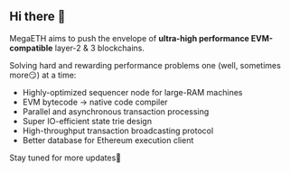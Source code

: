 ## Hi there 👋

MegaETH aims to push the envelope of **ultra-high performance EVM-compatible** layer-2 & 3 blockchains.

Solving hard and rewarding performance problems one (well, sometimes more😏) at a time:
- Highly-optimized sequencer node for large-RAM machines
- EVM bytecode -> native code compiler
- Parallel and asynchronous transaction processing
- Super IO-efficient state trie design
- High-throughput transaction broadcasting protocol
- Better database for Ethereum execution client

Stay tuned for more updates💪
